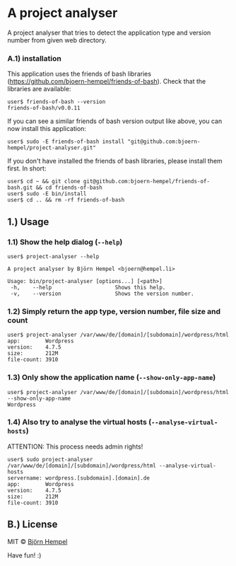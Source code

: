 # A project analyser

A project analyser that tries to detect the application type and version number from given web directory.

### A.1) installation

This application uses the friends of bash libraries (https://github.com/bjoern-hempel/friends-of-bash). Check that the libraries are available:

```
user$ friends-of-bash --version
friends-of-bash/v0.0.11
```

If you can see a similar friends of bash version output like above, you can now install this application:

```
user$ sudo -E friends-of-bash install "git@github.com:bjoern-hempel/project-analyser.git"
```

If you don't have installed the friends of bash libraries, please install them first. In short:

```
user$ cd ~ && git clone git@github.com:bjoern-hempel/friends-of-bash.git && cd friends-of-bash
user$ sudo -E bin/install
user$ cd .. && rm -rf friends-of-bash
```

## 1.) Usage

### 1.1) Show the help dialog (`--help`)

```
user$ project-analyser --help

A project analyser by Björn Hempel <bjoern@hempel.li>

Usage: bin/project-analyser [options...] [<path>]
 -h,    --help                    Shows this help.
 -v,    --version                 Shows the version number.
```

### 1.2) Simply return the app type, version number, file size and count

```
user$ project-analyser /var/www/de/[domain]/[subdomain]/wordpress/html
app:        Wordpress
version:    4.7.5
size:       212M
file-count: 3910
```

### 1.3) Only show the application name (`--show-only-app-name`)

```
user$ project-analyser /var/www/de/[domain]/[subdomain]/wordpress/html --show-only-app-name
Wordpress
```

### 1.4) Also try to analyse the virtual hosts (`--analyse-virtual-hosts`)

ATTENTION: This process needs admin rights!

```
user$ sudo project-analyser /var/www/de/[domain]/[subdomain]/wordpress/html --analyse-virtual-hosts
servername: wordpress.[subdomain].[domain].de
app:        Wordpress
version:    4.7.5
size:       212M
file-count: 3910
```

## B.) License

MIT © [Björn Hempel](https://www.ixno.de/project-analyser)

Have fun! :)
